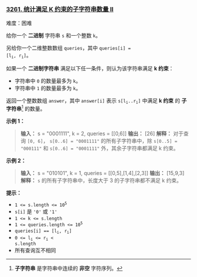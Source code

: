 ### [3261\. 统计满足 K 约束的子字符串数量 II](https://leetcode.cn/problems/count-substrings-that-satisfy-k-constraint-ii/)

难度：困难

给你一个 **二进制** 字符串 `s` 和一个整数 `k`。

另给你一个二维整数数组 `queries`，其中 <code>queries[i] = [l<sub>i</sub>, r<sub>i</sub>]</code>。

如果一个 **二进制字符串** 满足以下任一条件，则认为该字符串满足 **k 约束**：

- 字符串中 `0` 的数量最多为 `k`。
- 字符串中 `1` 的数量最多为 `k`。

返回一个整数数组 `answer`，其中 `answer[i]` 表示 <code>s[l<sub>i</sub>..r<sub>i</sub>]</code> 中满足 **k 约束** 的 **子字符串**[^1] 的数量。

**示例 1：**

> **输入：** s = "0001111", k = 2, queries = \[[0,6]]
> **输出：** [26]
> **解释：**
> 对于查询 `[0, 6]`， `s[0..6] = "0001111"` 的所有子字符串中，除 `s[0..5] = "000111"` 和 `s[0..6] = "0001111"` 外，其余子字符串都满足 k 约束。

**示例 2：**

> **输入：** s = "010101", k = 1, queries = \[[0,5],[1,4],[2,3]]
> **输出：** [15,9,3]
> **解释：**
> `s` 的所有子字符串中，长度大于 3 的子字符串都不满足 k 约束。

**提示：**

- <code>1 <= s.length <= 10<sup>5</sup></code>
- `s[i]` 是 `'0'` 或 `'1'`
- `1 <= k <= s.length`
- <code>1 <= queries.length <= 10<sup>5</sup></code>
- <code>queries[i] == [l<sub>i</sub>, r<sub>i</sub>]</code>
- <code>0 <= l<sub>i</sub> <= r<sub>i</sub> < s.length</code>
- 所有查询互不相同

[^1]: **子字符串** 是字符串中连续的 **非空** 字符序列。
